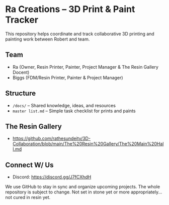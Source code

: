 # Ra Creations – 3D Print & Paint Tracker

This repository helps coordinate and track collaborative 3D printing and painting work between Robert and team.

## Team
- Ra (Owner, Resin Printer, Painter, Project Manager & The Resin Gallery Docent)
- Biggs (FDM/Resin Printer, Painter & Project Manager)

## Structure
- `/docs/` – Shared knowledge, ideas, and resources
- `master list.md` – Simple task checklist for prints and paints

## The Resin Gallery
- https://github.com/rathesundeity/3D-Collaboration/blob/main/The%20Resin%20Gallery/The%20Main%20Hall.md

## Connect W/ Us
- Discord: https://discord.gg/J7fCXhdH

We use GitHub to stay in sync and organize upcoming projects.
The whole repository is subject to change. Not set in stone yet or more appropriately... not cured in resin yet.
